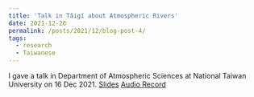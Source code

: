 ```yaml
---
title: 'Talk in Tâigí about Atmospheric Rivers'
date: 2021-12-26
permalink: /posts/2021/12/blog-post-4/
tags:
  - research
  - Taiwanese
---
```


I gave a talk in Department of Atmospheric Sciences at National Taiwan University on 16 Dec 2021.
[Slides](https://HingOng.github.io/files/大氣河.pdf)
[Audio Record](https://HingOng.github.io/files/20211216台大演講.mp3)
